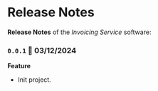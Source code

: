 # Release Notes

**Release Notes** of the *Invoicing Service* software:


### <code>0.0.1</code> :calendar: 03/12/2024
**Feature**
* Init project.

